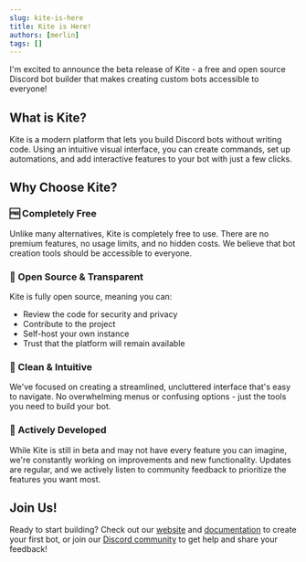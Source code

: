 ```yaml
---
slug: kite-is-here
title: Kite is Here!
authors: [merlin]
tags: []
---
```


I'm excited to announce the beta release of Kite - a free and open source Discord bot builder that makes creating custom bots accessible to everyone!

<!-- truncate -->

## What is Kite?

Kite is a modern platform that lets you build Discord bots without writing code. Using an intuitive visual interface, you can create commands, set up automations, and add interactive features to your bot with just a few clicks.

## Why Choose Kite?

### 🆓 Completely Free

Unlike many alternatives, Kite is completely free to use. There are no premium features, no usage limits, and no hidden costs. We believe that bot creation tools should be accessible to everyone.

### 📖 Open Source & Transparent

Kite is fully open source, meaning you can:

- Review the code for security and privacy
- Contribute to the project
- Self-host your own instance
- Trust that the platform will remain available

### 🎯 Clean & Intuitive

We've focused on creating a streamlined, uncluttered interface that's easy to navigate. No overwhelming menus or confusing options - just the tools you need to build your bot.

### 🚀 Actively Developed

While Kite is still in beta and may not have every feature you can imagine, we're constantly working on improvements and new functionality. Updates are regular, and we actively listen to community feedback to prioritize the features you want most.

## Join Us!

Ready to start building? Check out our [website](https://kite.onl) and [documentation](/) to create your first bot, or join our [Discord community](https://discord.gg/rNd9jWHnXh) to get help and share your feedback!
